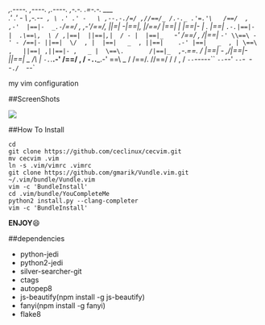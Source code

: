    _,.----.       ,----.    _,.----.         ,-.-. .=-.-.       ___   
 .' .' -   \   ,-.--` , \ .' .' -   \ ,--.-./=/ ,//==/_ /.-._ .'=.'\  
/==/  ,  ,-'  |==|-  _.-`/==/  ,  ,-'/==/, ||=| -|==|, |/==/ \|==|  | 
|==|-   |  .  |==|   `.-.|==|-   |  .\==\,  \ / ,|==|  ||==|,|  / - | 
|==|_   `-' \/==/_ ,    /|==|_   `-' \\==\ - ' - /==|- ||==|  \/  , | 
|==|   _  , ||==|    .-' |==|   _  , | \==\ ,   ||==| ,||==|- ,   _ | 
\==\.       /|==|_  ,`-._\==\.       / |==| -  ,/|==|- ||==| _ /\   | 
 `-.`.___.-' /==/ ,     / `-.`.___.-'  \==\  _ / /==/. //==/  / / , / 
             `--`-----``                `--`--'  `--`-` `--`./  `--`  

my vim configuration

##ScreenShots

![](http://img.vim-cn.com/d6/05538f30158dcb3c8173c1dd015c9a287eddf7.jpg)

##How To Install

```
cd
git clone https://github.com/ceclinux/cecvim.git
mv cecvim .vim
ln -s .vim/vimrc .vimrc
git clone https://github.com/gmarik/Vundle.vim.git ~/.vim/bundle/Vundle.vim
vim -c 'BundleInstall'
cd .vim/bundle/YouCompleteMe
python2 install.py --clang-completer
vim -c 'BundleInstall'
```


**ENJOY**:smile:

##dependencies

- python-jedi
- python2-jedi
- silver-searcher-git
- ctags
- autopep8
- js-beautify(npm install -g js-beautify)
- fanyi(npm install -g fanyi)
- flake8
